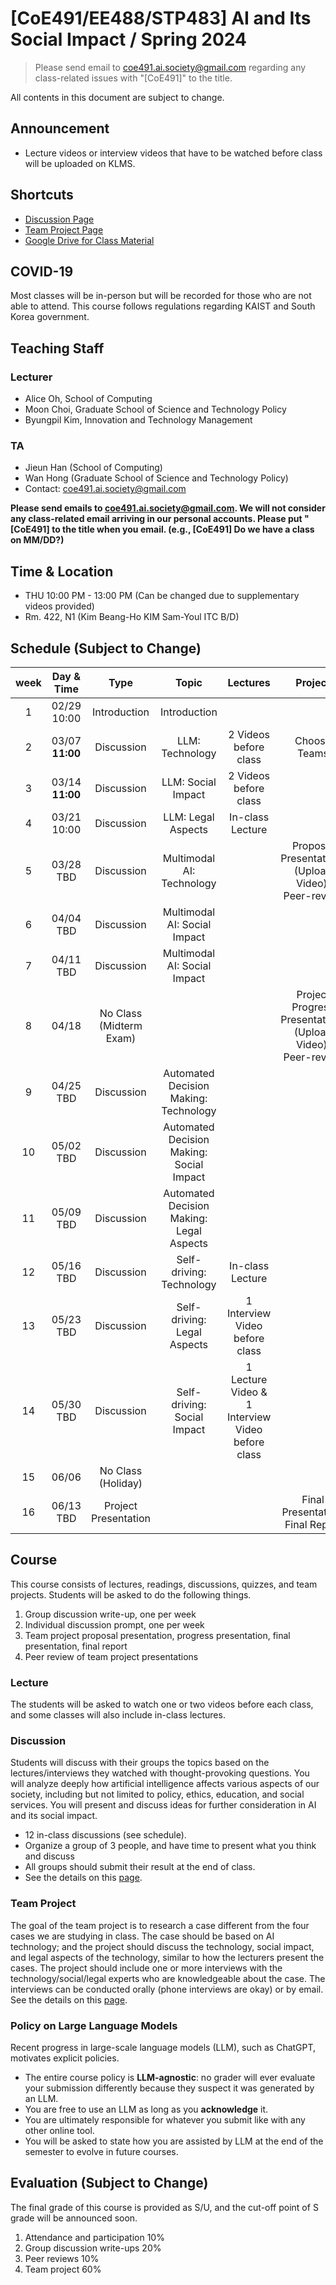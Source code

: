 # [CoE491/EE488/STP483] AI and Its Social Impact / Spring 2024

> Please send email to <coe491.ai.society@gmail.com> regarding any class-related issues with "[CoE491]" to the title.

All contents in this document are subject to change.

## Announcement
* Lecture videos or interview videos that have to be watched before class will be uploaded on KLMS.

## Shortcuts
* [Discussion Page](https://uilab-kaist.github.io/coe491-ai-and-society-spring-2024/discussion)
* [Team Project Page](https://uilab-kaist.github.io/coe491-ai-and-society-spring-2024/project)
* [Google Drive for Class Material](https://drive.google.com/drive/folders/1AAJ-MXqoQmytCkNWNpFfU_j72N_LKGf-?usp=drive_link)

## COVID-19
Most classes will be in-person but will be recorded for those who are not able to attend.
This course follows regulations regarding KAIST and South Korea government.

## Teaching Staff
### Lecturer
* Alice Oh, School of Computing
* Moon Choi, Graduate School of Science and Technology Policy
* Byungpil Kim, Innovation and Technology Management

### TA
* Jieun Han (School of Computing)
* Wan Hong (Graduate School of Science and Technology Policy)
* Contact: coe491.ai.society@gmail.com

**Please send emails to coe491.ai.society@gmail.com. We will not consider any class-related email arriving in our personal accounts. Please put "[CoE491] to the title when you email. (e.g., [CoE491] Do we have a class on MM/DD?)**

## Time & Location
* THU 10:00 PM - 13:00 PM (Can be changed due to supplementary videos provided)
* Rm. 422, N1 (Kim Beang-Ho KIM Sam-Youl ITC B/D)

## Schedule (Subject to Change)

|  week |                    Day & Time                    |                Type             |                      Topic                    |      Lectures     |           Project          |
|:-----:|:-----------------------------------------:|:-------------------------------:|:---------------------------------------------:|:--------------:|:--------------------------:|
|   1   | 02/29 <br/> 10:00                            | Introduction <br/> | Introduction | | |
|   2   | 03/07 <br/> **11:00**                        | Discussion     | LLM: Technology | 2 Videos before class | Choose Teams |
|   3   | 03/14 <br/> **11:00**                        | Discussion     | LLM: Social Impact | 2 Videos before class | |
|   4   | 03/21 <br/> 10:00                            | Discussion     | LLM: Legal Aspects        | In-class Lecture | |
|   5   | 03/28 <br/> TBD                              | Discussion     | Multimodal AI: Technology | | Proposal Presentations (Upload Video), Peer-review |
|   6   | 04/04 <br/> TBD                              | Discussion     | Multimodal AI: Social Impact | |  |
|   7   | 04/11 <br/> TBD                              | Discussion     | Multimodal AI: Social Impact | |  |
|   8   | 04/18                              | No Class (Midterm Exam) | | | Project Progress Presentations (Upload Video), Peer-review|
|   9   | 04/25 <br/> TBD                              | Discussion    | Automated Decision Making: Technology |  | |
|   10  | 05/02 <br/> TBD                              | Discussion    | Automated Decision Making: Social Impact | | |
|   11  | 05/09 <br/> TBD                             | Discussion    | Automated Decision Making: Legal Aspects| | |
|   12  | 05/16 <br/> TBD                              | Discussion    | Self-driving: Technology | In-class Lecture | |
|   13  | 05/23 <br/> TBD                             | Discussion    | Self-driving: Legal Aspects | 1 Interview Video before class| |
|   14  | 05/30 <br/> TBD                              | Discussion       | Self-driving: Social Impact | 1 Lecture Video & 1 Interview Video before class| |
|   15  | 06/06 <br/>                 | No Class (Holiday) | | | |
|   16  | 06/13 <br/> TBD                             | Project Presentation          |                           | | Final Presentation; Final Report |

## Course
This course consists of lectures, readings, discussions, quizzes, and team projects.
Students will be asked to do the following things.  

1.	Group discussion write-up, one per week 
2.  Individual discussion prompt, one per week
3.	Team project proposal presentation, progress presentation, final presentation, final report  
4.	Peer review of team project presentations

### Lecture
The students will be asked to watch one or two videos before each class, and some classes will also include in-class lectures.

### Discussion
Students will discuss with their groups the topics based on the lectures/interviews they watched with thought-provoking questions.
You will analyze deeply how artificial intelligence affects various aspects of our society, including but not limited to policy, ethics, education, and social services.
You will present and discuss ideas for further consideration in AI and its social impact.
* 12 in-class discussions (see schedule).
* Organize a group of 3 people, and have time to present what you think and discuss
* All groups should submit their result at the end of class.
* See the details on this [page](https://uilab-kaist.github.io/coe491-ai-and-society-spring-2024/discussion).

### Team Project
The goal of the team project is to research a case different from the four cases we are studying in class. The case should be based on AI technology; and the project should discuss the technology, social impact, and legal aspects of the technology, similar to how the lecturers present the cases. The project should include one or more interviews with the technology/social/legal experts who are knowledgeable about the case. The interviews can be conducted orally (phone interviews are okay) or by email. See the details on this [page](https://uilab-kaist.github.io/cs492-ai-and-society-spring-2024/project).

### Policy on Large Language Models
Recent progress in large-scale language models (LLM), such as ChatGPT, motivates explicit policies.
* The entire course policy is **LLM-agnostic**: no grader will ever evaluate your submission differently because they suspect it was generated by an LLM.
* You are free to use an LLM as long as you **acknowledge** it.
* You are ultimately responsible for whatever you submit like with any other online tool.
* You will be asked to state how you are assisted by LLM at the end of the semester to evolve in future courses.

## Evaluation (Subject to Change)
The final grade of this course is provided as S/U, and the cut-off point of S grade will be announced soon.
1.	Attendance and participation 10%
2.	Group discussion write-ups 20%
3.	Peer reviews 10%
4.	Team project 60%
